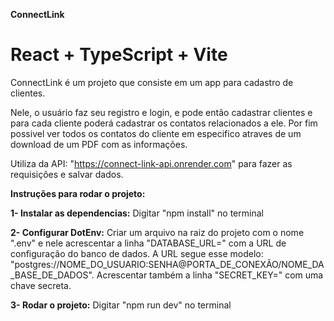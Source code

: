 **ConnectLink**
# React + TypeScript + Vite

ConnectLink é um projeto que consiste em um app para cadastro de clientes.

Nele, o usuário faz seu registro e login, e pode então cadastrar clientes e para cada cliente poderá cadastrar os contatos relacionados a ele. Por fim possivel ver todos os contatos do cliente em especifico atraves de um download de um PDF com as informações.

Utiliza da API: "https://connect-link-api.onrender.com" para fazer as requisições e salvar dados.

**Instruções para rodar o projeto:**

**1- Instalar as dependencias:** Digitar "npm install" no terminal

**2- Configurar DotEnv:** Criar um arquivo na raiz do projeto com o nome ".env" e nele acrescentar a linha "DATABASE_URL=" com a URL de configuração do banco de dados. A URL segue esse modelo: "postgres://NOME_DO_USUARIO:SENHA@PORTA_DE_CONEXÃO/NOME_DA_BASE_DE_DADOS". Acrescentar também a linha "SECRET_KEY=" com uma chave secreta.

**3- Rodar o projeto:** Digitar "npm run dev" no terminal
